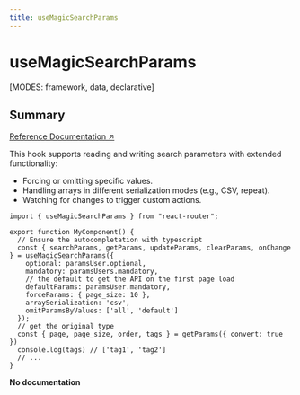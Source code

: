 ```yaml
---
title: useMagicSearchParams
---
```


# useMagicSearchParams

[MODES: framework, data, declarative]

## Summary

[Reference Documentation ↗](https://github.com/Gabriel117343/react-magic-search-params)

This hook supports reading and writing search parameters with extended functionality:
- Forcing or omitting specific values.
- Handling arrays in different serialization modes (e.g., CSV, repeat).
- Watching for changes to trigger custom actions.

```tsx
import { useMagicSearchParams } from "react-router";

export function MyComponent() {
  // Ensure the autocompletation with typescript
  const { searchParams, getParams, updateParams, clearParams, onChange } = useMagicSearchParams({
    optional: paramsUser.optional,
    mandatory: paramsUsers.mandatory,
    // the default to get the API on the first page load
    defaultParams: paramsUser.mandatory,
    forceParams: { page_size: 10 },
    arraySerialization: 'csv',
    omitParamsByValues: ['all', 'default']
  });
  // get the original type
  const { page, page_size, order, tags } = getParams({ convert: true })
  console.log(tags) // ['tag1', 'tag2']
  // ...
}
```
__No documentation__

